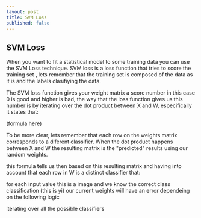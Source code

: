 ```yaml
---
layout: post
title: SVM Loss
published: false
---
```


## SVM Loss
When you want to fit a statistical model to some training data you can use the SVM Loss technique.
SVM loss is a loss function that tries to score the training set , lets remember that the training set is composed of the data as it is and the labels clasifiying the data.

The SVM loss function gives your weight matrix a score number in this case 0 is good and higher is bad, the way that the loss function gives us this number is by iterating over the dot product between X and W, especifically it states that:

(formula here)

To be more clear, lets remember that each row on the weights matrix corresponds to a diferent classifier. When the dot product happens between X and W the resulting matrix is the "predicted" results using our random weights.

this formula tells us then based on this resulting matrix and having into account that each row in W is a distinct classifier that:

for each input value this is a image and we know the correct class classification (this is yi) our current weights will have an error dependeing on the following logic

iterating over all the possible classifiers 

